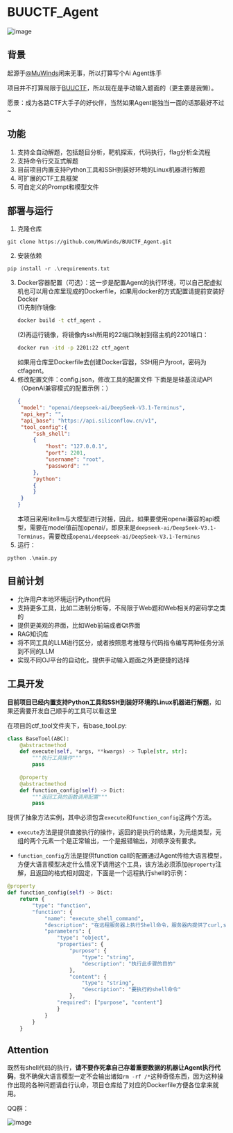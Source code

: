 # BUUCTF_Agent
![image](https://github.com/MuWinds/BUUCTF_Agent/blob/main/1.png)
## 背景

起源于[@MuWinds](https://github.com/MuWinds)闲来无事，所以打算写个Ai Agent练手

项目并不打算局限于[BUUCTF](https://buuoj.cn)，所以现在是手动输入题面的（更主要是我懒）。

愿景：成为各路CTF大手子的好伙伴，当然如果Agent能独当一面的话那最好不过~

## 功能

1. 支持全自动解题，包括题目分析，靶机探索，代码执行，flag分析全流程
2. 支持命令行交互式解题
3. 目前项目内置支持Python工具和SSH到装好环境的Linux机器进行解题
4. 可扩展的CTF工具框架
5. 可自定义的Prompt和模型文件

## 部署与运行

1. 克隆仓库
```
git clone https://github.com/MuWinds/BUUCTF_Agent.git
```
2. 安装依赖
```
pip install -r .\requirements.txt
```
3. Docker容器配置（可选）：这一步是配置Agent的执行环境，可以自己配虚拟机也可以用仓库里现成的Dockerfile，如果用docker的方式配置请提前安装好Docker   
   (1)先制作镜像:
   ```bash
   docker build -t ctf_agent .
   ```
   (2)再运行镜像，将镜像内ssh所用的22端口映射到宿主机的2201端口：
   ```bash
   docker run -itd -p 2201:22 ctf_agent
   ```
   如果用仓库里Dockerfile去创建Docker容器，SSH用户为root，密码为ctfagent。
4. 修改配置文件：config.json，修改工具的配置文件
   下面是是硅基流动API（OpenAI兼容模式的配置示例：）
   ```json
   {
    "model": "openai/deepseek-ai/DeepSeek-V3.1-Terminus",
    "api_key": "",
    "api_base": "https://api.siliconflow.cn/v1",
    "tool_config":{
        "ssh_shell": 
        {
            "host": "127.0.0.1",
            "port": 2201,
            "username": "root",
            "password": ""
        },
        "python":
        {
        }
    }
   }
   ```
   本项目采用litellm与大模型进行对接，因此，如果要使用openai兼容的api模型，需要在model值前加openai/，即原来是`deepseek-ai/DeepSeek-V3.1-Terminus`，需要改成`openai/deepseek-ai/DeepSeek-V3.1-Terminus`
5. 运行：
```
python .\main.py
```


## 目前计划
- 允许用户本地环境运行Python代码
- 支持更多工具，比如二进制分析等，不局限于Web题和Web相关的密码学之类的
- 提供更美观的界面，比如Web前端或者Qt界面
- RAG知识库
- 将不同工具的LLM进行区分，或者按照思考推理与代码指令编写两种任务分派到不同的LLM
- 实现不同OJ平台的自动化，提供手动输入题面之外更便捷的选择

## 工具开发
**目前项目已经内置支持Python工具和SSH到装好环境的Linux机器进行解题**，如果还需要开发自己顺手的工具可以看这里

在项目的ctf_tool文件夹下，有base_tool.py:
```python
class BaseTool(ABC):
    @abstractmethod
    def execute(self, *args, **kwargs) -> Tuple[str, str]:
        """执行工具操作"""
        pass
    
    @property
    @abstractmethod
    def function_config(self) -> Dict:
        """返回工具的函数调用配置"""
        pass
```
提供了抽象方法实例，其中必须包含`execute`和`function_config`这两个方法。

* `execute`方法是提供直接执行的操作，返回的是执行的结果，为元组类型，元组的两个元素一个是正常输出，一个是报错输出，对顺序没有要求。

* `function_config`方法是提供function call的配置通过Agent传给大语言模型，方便大语言模型决定什么情况下调用这个工具，该方法必须添加`@property`注解，且返回的格式相对固定，下面是一个远程执行shell的示例：
```python
@property
def function_config(self) -> Dict:
    return {
        "type": "function",
        "function": {
            "name": "execute_shell_command",
            "description": "在远程服务器上执行Shell命令，服务器内提供了curl,sqlmap,nmap,openssl等常用工具",
            "parameters": {
                "type": "object",
                "properties": {
                    "purpose": {
                        "type": "string",
                        "description": "执行此步骤的目的"
                    },
                    "content": {
                        "type": "string",
                        "description": "要执行的shell命令"
                    },
                "required": ["purpose", "content"]
                }
            }
        }
    }
```

## Attention
既然有shell代码的执行，**请不要作死拿自己存着重要数据的机器让Agent执行代码**，我不确保大语言模型一定不会输出诸如`rm -rf /*`这种奇怪东西，因为这种操作出现的各种问题请自行认命，项目仓库给了对应的Dockerfile方便各位拿来就用。

QQ群：

![image](https://github.com/MuWinds/BUUCTF_Agent/blob/main/qq_group.jpg)
